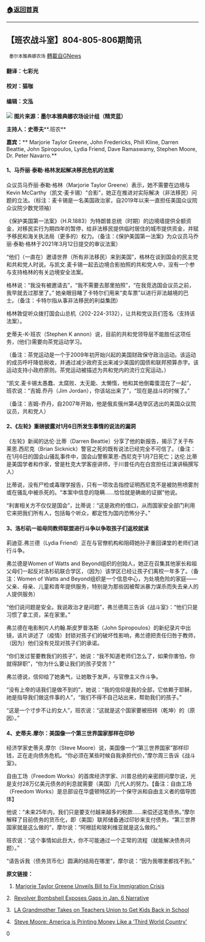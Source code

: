 ###  [:house:返回首頁](https://github.com/ourhimalayas/txt)
---

## 【班农战斗室】804-805-806期简讯
` 墨尔本雅典娜农场` [轉載自GNews](https://gnews.org/zh-hans/986629/)

#### **翻译：七彩光**

#### **校对：猫咖**

#### **编辑：文泓**
![]()![](https://gnews.org/wp-content/uploads/2021/03/804-805-806.png)
**图片来源：墨尔本雅典娜农场设计组（精灵蓝）**

**主持人：史蒂夫****.班农**

**嘉宾：**** Marjorie Taylor Greene, John Fredericks, Phill Kline, Darren Beattie, John Spiropoulos, Lydia Friend, Dave Ramaswamy, Stephen Moore, Dr. Peter Navarro.**

#### 1、马乔丽·泰勒·格林发起解决移民危机的法案

众议员马乔丽·泰勒·格林（Marjorie Taylor Greene）表示，她不需要在边境与Kevin McCarthy（凯文·麦卡锡）“合影”，她正在推进对实际解决（非法移民）问题的立法。（标注：麦卡锡是一名美国政治家，自2019年以来一直担任美国众议院众议院少数党领袖）

《保护美国第一法案》（H.R.1883）为特朗普总统（时期）的边境墙提供全额资金，对移民实行为期四年的暂停，给非法移民提供临时居住的城市提供资金，并赋予移民和海关执法局（更多的）权力。（备注：《保护美国第一法案》为众议员马乔丽·泰勒·格林于2021年3月12日提交的审议法案）

“他们（一直在）邀请世界（所有非法移民）来到美国”，格林在谈到国会的民主党和共和党人时说。与凯文.麦卡锡一起去边境合影拍照的共和党人中，没有一个参与支持格林的有关边境安全法案。

格林说：“我没有被邀请去”，“我不需要去那里拍照”，“在我竞选国会议员之前，我早就去过那里了。” 她亲眼目睹了卡特尔们用来“卖车票”以进行非法越境的巴士。（备注：卡特尔指从事非法移民的利益集团）

格林敦促听众拨打国会山总机（202-224-3132），让共和党议员们签名（支持该法案）。

史蒂夫-K-班农（Stephen K annon）说，目前的共和党领导层不能胜任这项任务，(他们)需要向茶党运动学习。

（备注：茶党运动是一个于2009年初开始兴起的美国财政保守政治运动。该运动的成员呼吁降低税收，并通过减少政府支出来减少美国的国债和联邦预算赤字。该运动支持小政府原则。茶党运动被描述为共和党内的流行立宪运动。）

“凯文.麦卡锡太愚蠢、太腐败、太无能、太懒惰，他和其他倒霉蛋混在了一起”，班农说：“吉姆.乔丹（Jim Jordan），你该站出来了”，“现在是战斗的时候了。”

（备注：吉姆-乔丹，自2007年开始，他是俄亥俄州第4选举区选出的美国众议院议员，共和党人）

#### 2、《左轮》重磅披露对1月6日所发生事情的说法的漏洞

《左轮》新闻的达伦·比蒂（Darren Beattie）分享了他的新报告，揭示了关于布莱恩.西尼克（Brian Sicknick）警官之死的既有说法已经完全不可信了。（备注：在1月6日的国会山骚乱事件中，国会山警察莱恩-西尼克于1月7日死亡；达伦.比蒂是美国学者和作家，曾是杜克大学客座讲师，于川普任内在白宫担任过演讲稿撰写人）

比蒂说，没有尸检或毒理学报告，只有一项攻击指控证明西尼克不是被防熊喷雾剂或在骚乱中被杀死的。“本案中信息的隐瞒……恰恰就是确凿的证据”他说。

“利害相关方不仅仅是国会”，比蒂说：“这是政府的借口，从而国家安全部门利用它来把我们所有人，包括每个听众，都定性为国内恐怖分子。”

#### 3、洛杉矶一祖母同教师联盟进行斗争以争取孩子们返校就读

莉迪亚.弗兰德（Lydia Friend）正在与官僚机构和阻碍她孙子重回课堂的老师们进行斗争。

弗兰德是Women of Watts and Beyond组织的创始人，她正在召集其他家长和祖父母们一起反对洛杉矶联合学区，（因为）该学区已经让孩子们离校一年多了。（备注：Women of Watts and Beyond组织是一个信息中心，为处境危险的家庭——父亲、母亲、儿童和青年提供服务，特别是为那些因被帮派暴力谋杀而失去亲人的人提供服务）

“他们说问题是安全。我说政治才是问题”，弗兰德周三告诉《战斗室》：“他们只是习惯了拿工资，呆在家里。”

弗兰德在电影制片人约翰.斯皮罗普洛斯（John Spiropoulos）的新纪录片中出镜，该片讲述了（疫情）封锁对孩子们的破坏性影响，弗兰德把责任归咎于教师，（因为）他们没有兑现对孩子们的承诺。

“你们发过誓要教我们的孩子”，她说：“我不知道老师们怎么了，如果你害怕，你就得辞职”，“你为什么要让我们的孩子受苦？”

弗兰德说，信仰给了她勇气，让她敢于发声，与官僚主义作斗争。

“没有上帝的话我们是做不到的”，她说：“我的信仰是我的全部，它依赖于耶稣，祂是指导我们做这件事的人”，“我们不得不自己站出来，帮助我们的孩子。”

“这是一个寸步不让的女人”，班农说：“这就是这个国家要被扭转（乾坤）的（原因）。”

#### 4、史蒂夫.摩尔：美国像一个第三世界国家那样在印钞

经济学家史蒂夫.摩尔（Steve Moore）说，美国像一个“第三世界国家”那样印钱，正在走向债务危机。“你必须在某些时候自我承担代价，”摩尔周三告诉《战斗室》。

自由工场（Freedom Works）的首席经济学家、川普总统的亲密顾问摩尔说，光是支付28万亿美元债务的利息就需要（美国）几代人的努力。【备注：自由工场（Freedom Works）是总部设在华盛顿特区的一个保守派和自由主义者的倡导团体】

他说：“未来25年内，我们只是要支付越来越多的税款……来偿还这笔债务。”摩尔解释了目前债务的货币化，即（美国）联邦储备通过印钞来支付债务。“第三世界国家就是这么做的”，摩尔说：“阿根廷和玻利维亚就是这么做的。”

班农说：“这个事情如此巨大，你不可能通过一个正常的流程（就能解决债务问题）。”

“请告诉我（债务货币化）圆满的结局在哪里”，摩尔说：“因为我哪里都找不到。”

**原文链接：**

1. [Marjorie Taylor Greene Unveils Bill to Fix Immigration Crisis](https://pandemic.warroom.org/2021/03/17/marjorie-taylor-greene-unveils-bill-to-fix-immigration-crisis/)


2.  [Revolver Bombshell Exposes Gaps in Jan. 6 Narrative](https://pandemic.warroom.org/2021/03/17/revolver-bombshell-exposes-gaps-in-jan-6-narrative/)

3.  [LA Grandmother Takes on Teachers Union to Get Kids Back in School](https://pandemic.warroom.org/2021/03/17/la-grandmother-takes-on-teachers-union-to-get-kids-back-in-school/)

4.  [Steve Moore: America is Printing Money Like a ‘Third World Country’](https://pandemic.warroom.org/2021/03/17/steve-moore-america-is-printing-money-like-a-third-world-country/)

0
